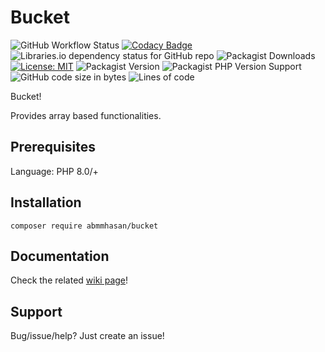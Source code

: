 # Bucket

![GitHub Workflow Status](https://img.shields.io/github/workflow/status/abmmhasan/bucket/build)
[![Codacy Badge](https://app.codacy.com/project/badge/Grade/b1fdbe3800284961856c34f227e8b091)](https://www.codacy.com/gh/abmmhasan/Bucket/dashboard?utm_source=github.com&amp;utm_medium=referral&amp;utm_content=abmmhasan/Bucket&amp;utm_campaign=Badge_Grade)
![Libraries.io dependency status for GitHub repo](https://img.shields.io/librariesio/github/abmmhasan/bucket)
![Packagist Downloads](https://img.shields.io/packagist/dt/abmmhasan/bucket)
[![License: MIT](https://img.shields.io/badge/License-MIT-green.svg)](https://opensource.org/licenses/MIT)
![Packagist Version](https://img.shields.io/packagist/v/abmmhasan/bucket)
![Packagist PHP Version Support](https://img.shields.io/packagist/php-v/abmmhasan/bucket)
![GitHub code size in bytes](https://img.shields.io/github/languages/code-size/abmmhasan/bucket)
![Lines of code](https://img.shields.io/tokei/lines/github/abmmhasan/bucket)

Bucket!

Provides array based functionalities.

## Prerequisites

Language: PHP 8.0/+

## Installation

```
composer require abmmhasan/bucket
```

## Documentation

Check the related [wiki page](https://github.com/abmmhasan/bucket/wiki)!

## Support

Bug/issue/help? Just create an issue!